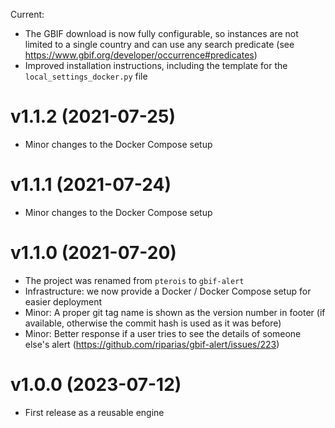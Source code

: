 Current:

- The GBIF download is now fully configurable, so instances are not limited to a single country
and can use any search predicate (see https://www.gbif.org/developer/occurrence#predicates)
- Improved installation instructions, including the template for the `local_settings_docker.py` file

# v1.1.2  (2021-07-25)

- Minor changes to the Docker Compose setup

# v1.1.1  (2021-07-24)

- Minor changes to the Docker Compose setup

# v1.1.0  (2021-07-20)

- The project was renamed from `pterois` to `gbif-alert`
- Infrastructure: we now provide a Docker / Docker Compose setup for easier deployment
- Minor: A proper git tag name is shown as the version number in footer (if available, otherwise the commit hash is used as it was before)
- Minor: Better response if a user tries to see the details of someone else's alert (https://github.com/riparias/gbif-alert/issues/223)


# v1.0.0  (2023-07-12)

- First release as a reusable engine
